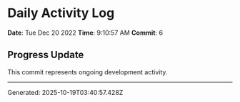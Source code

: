 # Daily Activity Log

**Date**: Tue Dec 20 2022
**Time**: 9:10:57 AM
**Commit**: 6

## Progress Update

This commit represents ongoing development activity.

---
Generated: 2025-10-19T03:40:57.428Z
